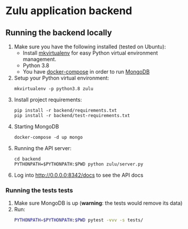 # Zulu application backend

## Running the backend locally

1. Make sure you have the following installed (tested on Ubuntu):
   * Install [mkvirtualenv](https://virtualenvwrapper.readthedocs.io/en/latest/install.html) for easy Python virtual environment management.
   * Python 3.8
   * You have [docker-compose](https://docs.docker.com/compose/install/) in order to run [MongoDB](https://www.mongodb.com/)
2. Setup your Python virtual environment:
   ```shell
   mkvirtualenv -p python3.8 zulu
   ```
3. Install project requirements:
   ```shell
   pip install -r backend/requirements.txt
   pip install -r backend/test-requirements.txt
   ```
4. Starting MongoDB
   ```shell
   docker-compose -d up mongo
   ```
5. Running the API server:
   ```shell
   cd backend
   PYTHONPATH=$PYTHONPATH:$PWD python zulu/server.py
   ```
6. Log into http://0.0.0.0:8342/docs to see the API docs


### Running the tests tests
1. Make sure MongoDB is up (**warning**: the tests would remove its data)
2. Run:
   ```bash
   PYTHONPATH=$PYTHONPATH:$PWD pytest -vvv -s tests/
   ```
